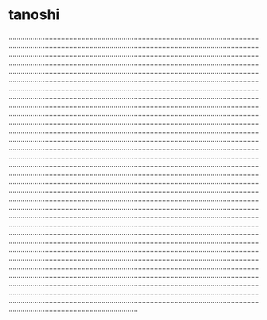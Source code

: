 # tanoshi

................................................................................................................................................................................................................................................................................................................................................................................................................................................................................................................................................................................................................................................................................................................................................................................................................................................................................................................................................................................................................................................................................................................................................................................................................................................................................................................................................................................................................................................................................................................................................................................................................................................................................................................................................................................................................................................................................................................................................................................................................................................................................................................................................................................................................................................................................................................................................................................................................................................................................................................................................................................................................................................................................................................................................................................................................................................................................................................................................................................................................................................................................................................................................................................................................................................................................................................................................................................................................................................................................................................................................................................................................................................................................................................................................................................................................................................................................................................................................................................................................................................................................................................................................................................................